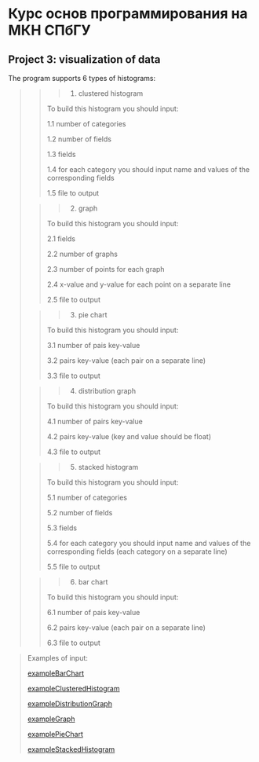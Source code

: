 # Курс основ программирования на МКН СПбГУ
## Project 3: visualization of data

The program supports 6 types of histograms:

>>>1. clustered histogram
>>
>> To build this histogram you should input:
>>
>> 1.1 number of categories
>>
>> 1.2 number of fields
>>
>> 1.3 fields
>>
>> 1.4 for each category you should input name and values of the corresponding fields
>>
>> 1.5 file to output
>
> 
>>> 2. graph
>>
>> To build this histogram you should input:
>>
>> 2.1 fields
>>
>> 2.2 number of graphs
>>
>> 2.3 number of points for each graph
>>
>> 2.4 x-value and y-value for each point on a separate line
>>
>> 2.5 file to output
>
>>> 3. pie chart
>>
>> To build this histogram you should input:
>>
>> 3.1 number of pais key-value
>>
>> 3.2 pairs key-value (each pair on a separate line)
>>
>> 3.3 file to output
>
>>> 4. distribution graph
>>
>> To build this histogram you should input:
>>
>> 4.1 number of pairs key-value
>>
>> 4.2 pairs key-value (key and value should be float)
>>
>> 4.3 file to output
>
>>> 5. stacked histogram
>>
>> To build this histogram you should input:
>>
>> 5.1 number of categories
>>
>> 5.2 number of fields
>>
>> 5.3 fields
>>
>> 5.4 for each category you should input name and values of the corresponding fields (each category on a separate line)
>>
>> 5.5 file to output
>
>>> 6. bar chart
>>
>> To build this histogram you should input:
>>
>> 6.1 number of pais key-value
>>
>> 6.2 pairs key-value (each pair on a separate line)
>>
>> 6.3 file to output

> Examples of input:
>
> [exampleBarChart](exampleBarChart.txt)
>
> [exampleClusteredHistogram](exampleClusteredHistogram.txt)
>
> [exampleDistributionGraph](exampleDistributionGraph.txt)
> 
> [exampleGraph](exampleGraph.txt)
>
> [examplePieChart](examplePieChart.txt)
>
> [exampleStackedHistogram](exampleStackedHistogram.txt)